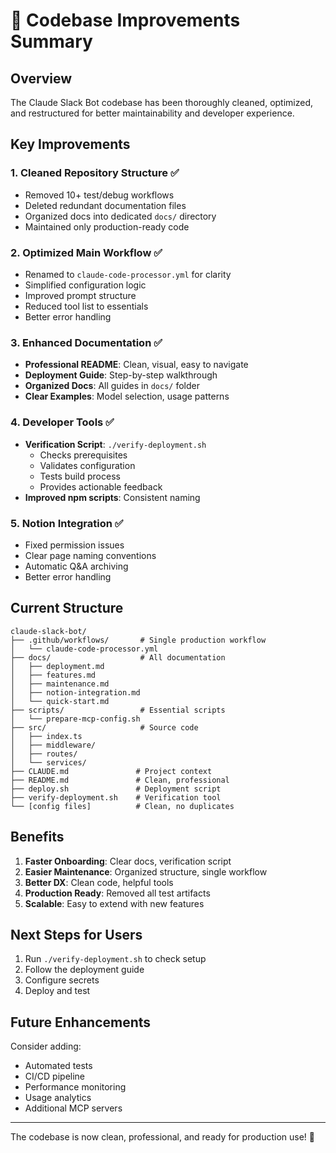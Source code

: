 # 🎯 Codebase Improvements Summary

## Overview

The Claude Slack Bot codebase has been thoroughly cleaned, optimized, and restructured for better maintainability and developer experience.

## Key Improvements

### 1. **Cleaned Repository Structure** ✅
- Removed 10+ test/debug workflows
- Deleted redundant documentation files
- Organized docs into dedicated `docs/` directory
- Maintained only production-ready code

### 2. **Optimized Main Workflow** ✅
- Renamed to `claude-code-processor.yml` for clarity
- Simplified configuration logic
- Improved prompt structure
- Reduced tool list to essentials
- Better error handling

### 3. **Enhanced Documentation** ✅
- **Professional README**: Clean, visual, easy to navigate
- **Deployment Guide**: Step-by-step walkthrough
- **Organized Docs**: All guides in `docs/` folder
- **Clear Examples**: Model selection, usage patterns

### 4. **Developer Tools** ✅
- **Verification Script**: `./verify-deployment.sh`
  - Checks prerequisites
  - Validates configuration
  - Tests build process
  - Provides actionable feedback
- **Improved npm scripts**: Consistent naming

### 5. **Notion Integration** ✅
- Fixed permission issues
- Clear page naming conventions
- Automatic Q&A archiving
- Better error handling

## Current Structure

```
claude-slack-bot/
├── .github/workflows/       # Single production workflow
│   └── claude-code-processor.yml
├── docs/                    # All documentation
│   ├── deployment.md
│   ├── features.md
│   ├── maintenance.md
│   ├── notion-integration.md
│   └── quick-start.md
├── scripts/                 # Essential scripts
│   └── prepare-mcp-config.sh
├── src/                     # Source code
│   ├── index.ts
│   ├── middleware/
│   ├── routes/
│   └── services/
├── CLAUDE.md               # Project context
├── README.md               # Clean, professional
├── deploy.sh               # Deployment script
├── verify-deployment.sh    # Verification tool
└── [config files]          # Clean, no duplicates
```

## Benefits

1. **Faster Onboarding**: Clear docs, verification script
2. **Easier Maintenance**: Organized structure, single workflow
3. **Better DX**: Clean code, helpful tools
4. **Production Ready**: Removed all test artifacts
5. **Scalable**: Easy to extend with new features

## Next Steps for Users

1. Run `./verify-deployment.sh` to check setup
2. Follow the deployment guide
3. Configure secrets
4. Deploy and test

## Future Enhancements

Consider adding:
- Automated tests
- CI/CD pipeline
- Performance monitoring
- Usage analytics
- Additional MCP servers

---

The codebase is now clean, professional, and ready for production use! 🚀